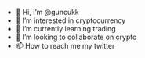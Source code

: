 - 👋 Hi, I’m @guncukk
- 👀 I’m interested in cryptocurrency
- 🌱 I’m currently learning trading
- 💞️ I’m looking to collaborate on crypto
- 📫 How to reach me my twitter

<!---
guncukk/guncukk is a ✨ special ✨ repository because its `README.md` (this file) appears on your GitHub profile.
You can click the Preview link to take a look at your changes.
--->
